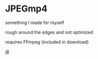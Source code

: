 # JPEGmp4

something I made for myself

rough around the edges and not optimized

requires FFmpeg (included in download)

[dl](https://github.com/twizzlestorm/JPEGmp4/releases/tag/v1)
